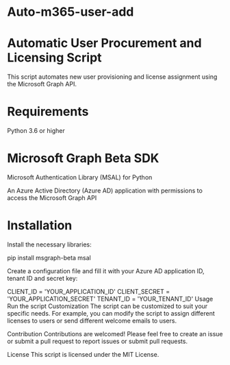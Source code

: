 # Auto-m365-user-add
# Automatic User Procurement and Licensing Script
This script automates new user provisioning and license assignment using the Microsoft Graph API.

# Requirements
Python 3.6 or higher

# Microsoft Graph Beta SDK

Microsoft Authentication Library (MSAL) for Python

An Azure Active Directory (Azure AD) application with permissions to access the Microsoft Graph API

# Installation
Install the necessary libraries:

pip install msgraph-beta msal

Create a configuration file and fill it with your Azure AD application ID, tenant ID and secret key:

CLIENT_ID = 'YOUR_APPLICATION_ID'
CLIENT_SECRET = 'YOUR_APPLICATION_SECRET'
TENANT_ID = 'YOUR_TENANT_ID'
Usage
Run the script
Customization
The script can be customized to suit your specific needs. For example, you can modify the script to assign different licenses to users or send different welcome emails to users.

Contribution
Contributions are welcomed! Please feel free to create an issue or submit a pull request to report issues or submit pull requests.

License
This script is licensed under the MIT License.
